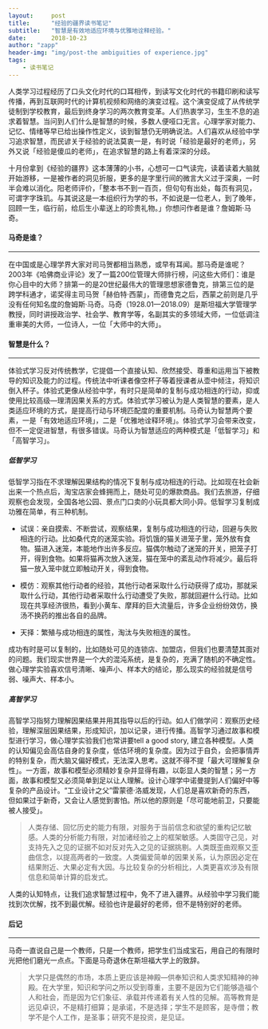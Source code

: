 ```yaml
---
layout:     post
title:      "经验的疆界读书笔记"
subtitle:   "智慧是有效地适应环境与优雅地诠释经验。"
date:       2018-10-23
author: "zapp"
header-img: "img/post-the ambiguities of experience.jpg"
tags:
    - 读书笔记
---
```



人类学习过程经历了口头文化时代的口耳相传，到读写文化时代的书籍印刷和读写传播，再到互联网时代的计算机视频和网络的演变过程。这个演变促成了从传统学徒制到学校教育，最后到终身学习的两次教育变革。人们热衷学习，生生不息的追求着智慧。当问到人们什么是智慧的时候，多数人便哑口无言。心理学家对能力、记忆、情绪等早已给出操作性定义，谈到智慧仍无明确说法。人们喜欢从经验中学习追求智慧，而民谚关于经验的说法莫衷一是，有时说「经验是最好的老师」，另外又说「经验是傻瓜的老师」，在追求智慧的路上有着深深的分歧。

十月份拿到《经验的疆界》这本薄薄的小书，心想可一口气读完，读着读着大脑就开始游移，一是被作者的洞见折服，更多的是字里行间的微言大义过于深奥，一时半会难以消化。阳老师评价，「整本书不到一百页，但句句有出处，每页有洞见，可谓字字珠玑。与其说这是一本组织行为学的书，不如说是一位老人，到了晚年，回顾一生，临行前，给后生小辈送上的珍贵礼物。」你想问作者是谁？詹姆斯·马奇。

#### 马奇是谁？
---

在中国或是心理学界大家对司马贺都相当熟悉，或早有耳闻。那马奇是谁呢？2003年《哈佛商业评论》发了一篇200位管理大师排行榜，问这些大师们：谁是你心目中的大师？排第一的是20世纪最伟大的管理思想家德鲁克，排第三位的是跨学科通才，诺奖得主司马贺「赫伯特·西蒙」，而德鲁克之后，西蒙之前则是几乎没有任何知名度的詹姆斯·马奇。马奇（1928.01—2018.09）是斯坦福大学管理学教授，同时讲授政治学、社会学、教育学等，名副其实的多领域大师，一位低调注重审美的大师，一位诗人，一位「大师中的大师」。

#### 智慧是什么？
---

体验式学习反对传统教学，它提倡一个直接认知、欣然接受、尊重和运用当下被教导的知识及能力的过程。传统法中听课者像空杯子等着授课者从壶中倾注，将知识倒入杯子。体验式更像从经验中学，有时只是简单的复制与成功相连的行动，抑或使用比较高级—理清因果关系的方式。体验式学习被认为是人类智慧的要素，是人类适应环境的方式，是提高行动与环境匹配度的重要机制。马奇认为智慧两个要素，一是「有效地适应环境」，二是「优雅地诠释环境」。体验式学习会带来改变，但不一定促进智慧，有很多错误。马奇认为智慧适应的两种模式是「低智学习」和「高智学习」。

##### 低智学习
低智学习指在不求理解因果结构的情况下复制与成功相连的行动。比如现在社会新出来一个热点后，淘宝店家会蜂拥而上，随处可见的爆款商品。我们去旅游，仔细观察也会发现，全国各地公园、景点门口卖的小玩具都大同小异。低智学习复制成功雅在简单，有三种机制。

* 试误：亲自摸索、不断尝试，观察结果，复制与成功相连的行动，回避与失败相连的行动。比如桑代克的迷笼实验。将饥饿的猫关进笼子里，笼外放有食物。猫进入迷笼，本能地作出许多反应。猫偶尔触动了迷笼的开关，把笼子打开，得到食物。如果将猫再次放入迷笼，猫在笼中的紊乱动作将减少。最后将猫一放入笼中就立即触动开关，得到食物。

* 模仿：观察其他行动者的经验，其他行动者采取什么行动获得了成功，那就采取什么行动，其他行动者采取什么行动遭受了失败，那就回避什么行动。比如现在共享经济很热，看到小黄车、摩拜的巨大流量后，许多企业纷纷效仿，换汤不换药的推出各自的品牌。

* 天择：繁殖与成功相连的属性，淘汰与失败相连的属性。

成功有时是可以复制的，比如随处可见的连锁店、加盟店，但我们也要清楚其面对的问题。我们现实世界是一个大的混沌系统，是复杂的，充满了随机的不确定性。做心理学实验喜欢信号清晰、噪声小、样本大的结论，那么现实的经验就是信号弱、噪声大、样本小。

##### 高智学习
高智学习指努力理解因果结果并用其指导以后的行动。如人们做学问：观察历史经验，理解深层因果结果，形成知识，加以记录，进行传播。高智学习通过故事和模型进行学习，做心理学实验我们也常讲要tell a good story, 建立各种模型。人类的认知偏见会高估自身的复杂度，低估环境的复杂度。因为过于自负，会把事情弄的特别复杂，而大脑又偏好模式，无法深入思考。这就不得不提「最大可理解复杂性」。一方面，故事和模型必须精妙复杂并显得有趣，以彰显人类的智慧；另一方面，故事和模型又必须简单到足以让人理解。设计心理学中诺曼提到人们偏好中等复杂的产品设计。“工业设计之父”雷蒙德·洛威发现，人们总是喜欢新奇的东西，但如果过于新奇，又会让人感觉到害怕。所以他的原则是「尽可能地前卫，只要能被人接受」。

> 人类存储、回忆历史的能力有限，对服务于当前信念和欲望的重构记忆敏感。人类的分析能力有限，对加诸经验之上的框架敏感。人类固守己见，对支持先入之见的证据不如对反对先入之见的证据挑剔。人类既歪曲观察又歪曲信念，以提高两者的一致度。人类偏爱简单的因果关系，认为原因必定在结果附近、大果必定有大因。与比较复杂的分析相比，人类更喜欢涉及有限信息和简单计算的启发式。

人类的认知特点，让我们追求智慧过程中，免不了进入疆界。从经验中学习我们能找到次优解，找不到最优解。经验也许是最好的老师，但不是特别好的老师。

#### 后记
---

马奇一直说自己是一个教师，只是一个教师，把学生们当成宝石，用自己的有限时光把他们磨光一点点。下面是马奇退休在斯坦福大学上的致辞。
   
> 大学只是偶然的市场，本质上更应该是神殿—供奉知识和人类求知精神的神殿。在大学里，知识和学问之所以受到尊重，主要不是因为它们能够造福个人和社会，而是因为它们象征、承载并传递着有关人性的见解。高等教育是远见卓识，不是精打细算；是承诺，不是选择；学生不是顾客，是寺僧；教学不是个人工作，是圣事；研究不是投资，是见证。

